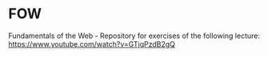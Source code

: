 # FOW
Fundamentals of the Web - Repository for exercises of the following lecture: https://www.youtube.com/watch?v=GTjqPzdB2gQ



